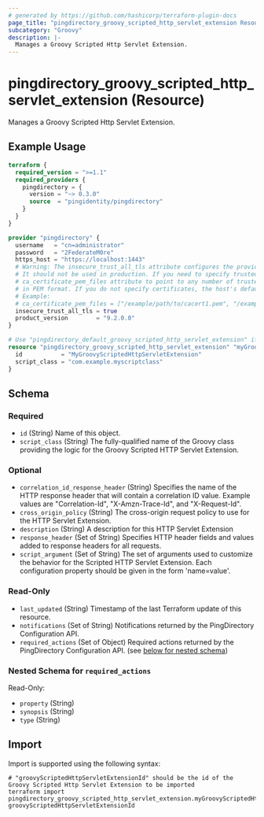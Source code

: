 ```yaml
---
# generated by https://github.com/hashicorp/terraform-plugin-docs
page_title: "pingdirectory_groovy_scripted_http_servlet_extension Resource - terraform-provider-pingdirectory"
subcategory: "Groovy"
description: |-
  Manages a Groovy Scripted Http Servlet Extension.
---
```


# pingdirectory_groovy_scripted_http_servlet_extension (Resource)

Manages a Groovy Scripted Http Servlet Extension.

## Example Usage

```terraform
terraform {
  required_version = ">=1.1"
  required_providers {
    pingdirectory = {
      version = "~> 0.3.0"
      source  = "pingidentity/pingdirectory"
    }
  }
}

provider "pingdirectory" {
  username   = "cn=administrator"
  password   = "2FederateM0re"
  https_host = "https://localhost:1443"
  # Warning: The insecure_trust_all_tls attribute configures the provider to trust any certificate presented by the PingDirectory server.
  # It should not be used in production. If you need to specify trusted CA certificates, use the
  # ca_certificate_pem_files attribute to point to any number of trusted CA certificate files
  # in PEM format. If you do not specify certificates, the host's default root CA set will be used.
  # Example:
  # ca_certificate_pem_files = ["/example/path/to/cacert1.pem", "/example/path/to/cacert2.pem"]
  insecure_trust_all_tls = true
  product_version        = "9.2.0.0"
}

# Use "pingdirectory_default_groovy_scripted_http_servlet_extension" if you are adopting existing configuration from the PingDirectory server into Terraform
resource "pingdirectory_groovy_scripted_http_servlet_extension" "myGroovyScriptedHttpServletExtension" {
  id           = "MyGroovyScriptedHttpServletExtension"
  script_class = "com.example.myscriptclass"
}
```

<!-- schema generated by tfplugindocs -->
## Schema

### Required

- `id` (String) Name of this object.
- `script_class` (String) The fully-qualified name of the Groovy class providing the logic for the Groovy Scripted HTTP Servlet Extension.

### Optional

- `correlation_id_response_header` (String) Specifies the name of the HTTP response header that will contain a correlation ID value. Example values are "Correlation-Id", "X-Amzn-Trace-Id", and "X-Request-Id".
- `cross_origin_policy` (String) The cross-origin request policy to use for the HTTP Servlet Extension.
- `description` (String) A description for this HTTP Servlet Extension
- `response_header` (Set of String) Specifies HTTP header fields and values added to response headers for all requests.
- `script_argument` (Set of String) The set of arguments used to customize the behavior for the Scripted HTTP Servlet Extension. Each configuration property should be given in the form 'name=value'.

### Read-Only

- `last_updated` (String) Timestamp of the last Terraform update of this resource.
- `notifications` (Set of String) Notifications returned by the PingDirectory Configuration API.
- `required_actions` (Set of Object) Required actions returned by the PingDirectory Configuration API. (see [below for nested schema](#nestedatt--required_actions))

<a id="nestedatt--required_actions"></a>
### Nested Schema for `required_actions`

Read-Only:

- `property` (String)
- `synopsis` (String)
- `type` (String)

## Import

Import is supported using the following syntax:

```shell
# "groovyScriptedHttpServletExtensionId" should be the id of the Groovy Scripted Http Servlet Extension to be imported
terraform import pingdirectory_groovy_scripted_http_servlet_extension.myGroovyScriptedHttpServletExtension groovyScriptedHttpServletExtensionId
```
